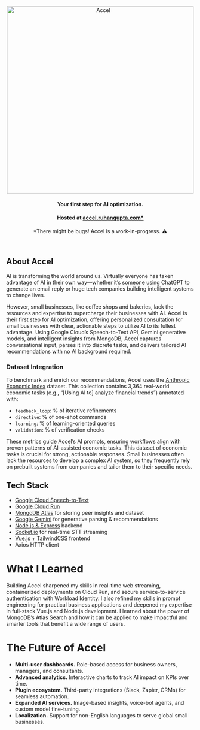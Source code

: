 <div align="center">
  <img src="https://drive.google.com/uc?export=download&id=11pMeTxjIPw8SvSPKTzXtWXkaPZ6yXgPz" alt="Accel" width="500">
  <b><h4>Your first step for AI optimization.</h4></b>
  <h4>Hosted at <a href="https://accel.ruhangupta.com">accel.ruhangupta.com*</a></h4>
  <p>*There might be bugs! Accel is a work-in-progress. ⚠️</p>
</div>
<br>

<h2>About Accel</h2>
<p>AI is transforming the world around us. Virtually everyone has taken advantage of AI in their own way—whether it’s someone using ChatGPT to generate an email reply or huge tech companies building intelligent systems to change lives.</p>
<p>However, small businesses, like coffee shops and bakeries, lack the resources and expertise to supercharge their businesses with AI. Accel is their first step for AI optimization, offering personalized consultation for small businesses with clear, actionable steps to utilize AI to its fullest advantage. Using Google Cloud’s Speech-to-Text API, Gemini generative models, and intelligent insights from MongoDB, Accel captures conversational input, parses it into discrete tasks, and delivers tailored AI recommendations with no AI background required.</p>

<h3>Dataset Integration</h3>
<p>To benchmark and enrich our recommendations, Accel uses the <a href="https://huggingface.co/datasets/Anthropic/EconomicIndex">Anthropic Economic Index</a> dataset. This collection contains 3,364 real-world economic tasks (e.g., “[Using AI to] analyze financial trends”) annotated with:</p>
<ul>
  <li><code>feedback_loop</code>: % of iterative refinements</li>
  <li><code>directive</code>: % of one-shot commands</li>
  <li><code>learning</code>: % of learning-oriented queries</li>
  <li><code>validation</code>: % of verification checks</li>
</ul>
<p>These metrics guide Accel’s AI prompts, ensuring workflows align with proven patterns of AI-assisted economic tasks. This dataset of economic tasks is crucial for strong, actionable responses. Small businesses often lack the resources to develop a complex AI system, so they frequently rely on prebuilt systems from companies and tailor them to their specific needs.</p>

<h2>Tech Stack</h2>
<ul>
  <li><a href="https://cloud.google.com/speech-to-text">Google Cloud Speech-to-Text</a></li>
  <li><a href="https://cloud.google.com/run">Google Cloud Run</a></li>
  <li><a href="https://www.mongodb.com">MongoDB Atlas</a> for storing peer insights and dataset</li>
  <li><a href="https://gemini.google/overview">Google Gemini</a> for generative parsing & recommendations</li>
  <li><a href="https://nodejs.org">Node.js & Express</a> backend</li>
  <li><a href="https://socket.io">Socket.io</a> for real-time STT streaming</li>
  <li><a href="https://vuejs.org">Vue.js</a> + <a href="https://tailwindcss.com">TailwindCSS</a> frontend</li>
  <li>Axios HTTP client</li>
</ul>

<h1>What I Learned</h1>
<p>Building Accel sharpened my skills in real-time web streaming, containerized deployments on Cloud Run, and secure service-to-service authentication with Workload Identity. I also refined my skills in prompt engineering for practical business applications and deepened my expertise in full-stack Vue.js and Node.js development. I learned about the power of MongoDB’s Atlas Search and how it can be applied to make impactful and smarter tools that benefit a wide range of users.</p>

<h1>The Future of Accel</h1>
<ul>
  <li><b>Multi-user dashboards.</b> Role-based access for business owners, managers, and consultants.</li>
  <li><b>Advanced analytics.</b> Interactive charts to track AI impact on KPIs over time.</li>
  <li><b>Plugin ecosystem.</b> Third-party integrations (Slack, Zapier, CRMs) for seamless automation.</li>
  <li><b>Expanded AI services.</b> Image-based insights, voice-bot agents, and custom model fine-tuning.</li>
  <li><b>Localization.</b> Support for non-English languages to serve global small businesses.</li>
</ul>
